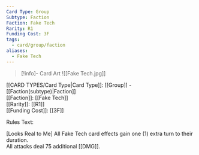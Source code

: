 ```yaml
---
Card Type: Group
Subtype: Faction
Faction: Fake Tech
Rarity: R1
Funding Cost: 3F
tags:
  - card/group/faction
aliases:
  - Fake Tech
---
```

> [!info]- Card Art
> ![[Fake Tech.jpg]]

[[CARD TYPES/Card Type|Card Type]]: [[Group]] - [[Faction(subtype)|Faction]]  
[[Faction]]: [[Fake Tech]]  
[[Rarity]]: [[R1]]  
[[Funding Cost]]: [[3F]]  

Rules Text:  

[Looks Real to Me] All Fake Tech card effects gain one (1) extra turn to their duration.  
All attacks deal 75 additional [[DMG]].  